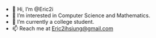 - 👋 Hi, I’m @Eric2i
- 👀 I’m interested in Computer Science and Mathematics.
- 🌱 I’m currently a college student.
- 📫 Reach me at Eric2ihsiung@gmail.com

<!---
Eric2i/Eric2i is a ✨ special ✨ repository because its `README.md` (this file) appears on your GitHub profile.
You can click the Preview link to take a look at your changes.
--->
